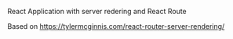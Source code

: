 React Application with server redering and React Route

Based on https://tylermcginnis.com/react-router-server-rendering/